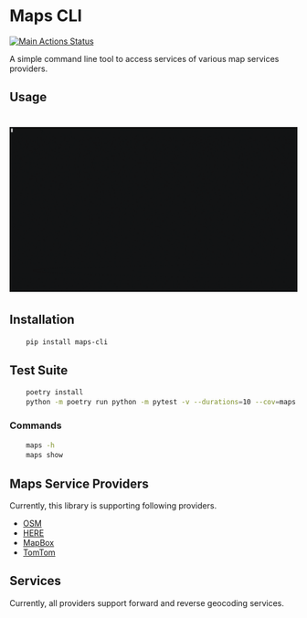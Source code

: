 # Maps CLI 

[![Main Actions Status](https://github.com/sackh/maps-cli/workflows/main/badge.svg)](https://github.com/sackh/maps-cli/actions)

A simple command line tool to access services of various map services providers.

## Usage
# ![demo](https://github.com/sackh/maps-cli/raw/main/gifs/demo.gif)

## Installation
```bash
    pip install maps-cli
```

## Test Suite
```bash
    poetry install
    python -m poetry run python -m pytest -v --durations=10 --cov=maps tests
```

### Commands

```bash
    maps -h
    maps show
```

## Maps Service Providers
Currently, this library is supporting following providers.

- [OSM](https://www.openstreetmap.org/)
- [HERE](https://www.here.com/)
- [MapBox](https://www.mapbox.com/)
- [TomTom](https://www.tomtom.com/)

## Services
Currently, all providers support forward and reverse geocoding services.

